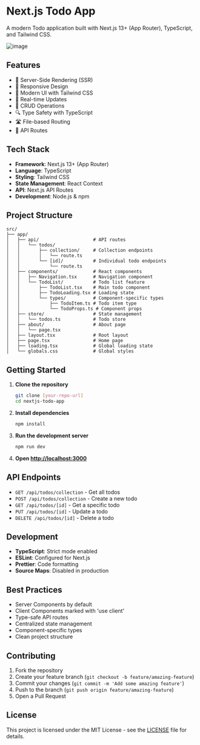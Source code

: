 # Next.js Todo App

A modern Todo application built with Next.js 13+ (App Router), TypeScript, and Tailwind CSS.

![image](https://github.com/user-attachments/assets/bad9dfd0-ebe8-4bc7-9da2-94c031bbe390)

## Features

- 🚀 Server-Side Rendering (SSR)
- 📱 Responsive Design
- 🎨 Modern UI with Tailwind CSS
- 🔄 Real-time Updates
- 📝 CRUD Operations
- 🔍 Type Safety with TypeScript
- 🛣️ File-based Routing
- 🔌 API Routes

## Tech Stack

- **Framework**: Next.js 13+ (App Router)
- **Language**: TypeScript
- **Styling**: Tailwind CSS
- **State Management**: React Context
- **API**: Next.js API Routes
- **Development**: Node.js & npm

## Project Structure

```
src/
├── app/
│   ├── api/                    # API routes
│   │   └── todos/
│   │       ├── collection/     # Collection endpoints
│   │       │   └── route.ts
│   │       └── [id]/           # Individual todo endpoints
│   │           └── route.ts
│   ├── components/             # React components
│   │   ├── Navigation.tsx      # Navigation component
│   │   └── TodoList/           # Todo list feature
│   │       ├── TodoList.tsx    # Main todo component
│   │       ├── TodoLoading.tsx # Loading state
│   │       └── types/          # Component-specific types
│   │           ├── TodoItem.ts # Todo item type
│   │           └── TodoProps.ts # Component props
│   ├── store/                  # State management
│   │   └── todos.ts            # Todo store
│   ├── about/                  # About page
│   │   └── page.tsx
│   ├── layout.tsx              # Root layout
│   ├── page.tsx                # Home page
│   ├── loading.tsx             # Global loading state
│   └── globals.css             # Global styles
```

## Getting Started

1. **Clone the repository**
   ```bash
   git clone [your-repo-url]
   cd nextjs-todo-app
   ```

2. **Install dependencies**
   ```bash
   npm install
   ```

3. **Run the development server**
   ```bash
   npm run dev
   ```

4. **Open [http://localhost:3000](http://localhost:3000)**

## API Endpoints

- `GET /api/todos/collection` - Get all todos
- `POST /api/todos/collection` - Create a new todo
- `GET /api/todos/[id]` - Get a specific todo
- `PUT /api/todos/[id]` - Update a todo
- `DELETE /api/todos/[id]` - Delete a todo

## Development

- **TypeScript**: Strict mode enabled
- **ESLint**: Configured for Next.js
- **Prettier**: Code formatting
- **Source Maps**: Disabled in production

## Best Practices

- Server Components by default
- Client Components marked with 'use client'
- Type-safe API routes
- Centralized state management
- Component-specific types
- Clean project structure

## Contributing

1. Fork the repository
2. Create your feature branch (`git checkout -b feature/amazing-feature`)
3. Commit your changes (`git commit -m 'Add some amazing feature'`)
4. Push to the branch (`git push origin feature/amazing-feature`)
5. Open a Pull Request

## License

This project is licensed under the MIT License - see the [LICENSE](LICENSE) file for details.
